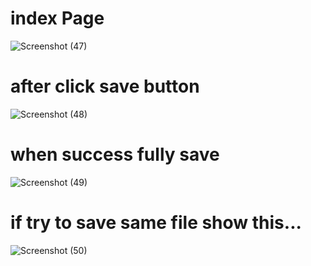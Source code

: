 # index Page
![Screenshot (47)](https://user-images.githubusercontent.com/91625966/213907898-9f74064f-aef7-4627-a9c3-a921bb7c0c1c.png)
# after click save button
![Screenshot (48)](https://user-images.githubusercontent.com/91625966/213907905-f93eafb3-6e32-4528-83b1-d24feaff0515.png)
# when success fully save
![Screenshot (49)](https://user-images.githubusercontent.com/91625966/213907910-9bae04c6-cac2-4e5f-99fa-fb06c9adfff0.png)
# if try to save same file show this...
![Screenshot (50)](https://user-images.githubusercontent.com/91625966/213907913-3248df96-5c8d-432f-b748-a2ee5d12166b.png)
